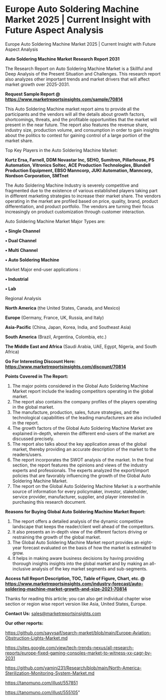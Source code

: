 # Europe Auto Soldering Machine Market 2025 | Current Insight with Future Aspect Analysis
Europe Auto Soldering Machine Market 2025 | Current Insight with Future Aspect Analysis

<strong>Auto Soldering Machine Market Research Report 2031</strong>

The Research Report on Auto Soldering Machine Market is a Skillful and Deep Analysis of the Present Situation and Challenges. This research report also analyzes other important trends and market drivers that will affect market growth over 2025-2031.

<strong>Request Sample Report @ <a href=https://www.marketreportsinsights.com/sample/70814>https://www.marketreportsinsights.com/sample/70814</a></strong>

This Auto Soldering Machine market report aims to provide all the participants and the vendors will all the details about growth factors, shortcomings, threats, and the profitable opportunities that the market will present in the near future. The report also features the revenue share, industry size, production volume, and consumption in order to gain insights about the politics to contest for gaining control of a large portion of the market share.

Top Key Players in the Auto Soldering Machine Market:

<strong>Kurtz Ersa, Farnell, DDM Novastar Inc, SEHO, Sumitron, Pillarhouse, PS Automation, Vitronics Soltec, ACE Production Technologies, Blundell Production Equipment, EBSO Manncorp, JUKI Automation, Manncorp, Nordson Corporation, SMTnet</strong>

The Auto Soldering Machine Industry is severely competitive and fragmented due to the existence of various established players taking part in different marketing strategies to increase their market share. The vendors operating in the market are profiled based on price, quality, brand, product differentiation, and product portfolio. The vendors are turning their focus increasingly on product customization through customer interaction.

Auto Soldering Machine Market Major Types are:

<strong>• Single Channel

• Dual Channel

• Multi Channel

• Auto Soldering Machine</strong>

Market Major end-user applications :

<strong>• Industrial

• Lab</strong>

Regional Analysis

</u><strong><b>North America</b></strong> (the United States, Canada, and Mexico)

<strong><b>Europe </b></strong>(Germany, France, UK, Russia, and Italy)

<strong><b>Asia-Pacific</b></strong> (China, Japan, Korea, India, and Southeast Asia)

<strong><b>South America</b></strong> (Brazil, Argentina, Colombia, etc.)

<strong><b>The Middle East and Africa</b></strong> (Saudi Arabia, UAE, Egypt, Nigeria, and South Africa)

<strong>Go For Interesting Discount Here: <a href=https://www.marketreportsinsights.com/discount/70814>https://www.marketreportsinsights.com/discount/70814</a></strong>

<strong>Points Covered in The Report:</strong>
<ol>
  <li>The major points considered in the Global Auto Soldering Machine Market report include the leading competitors operating in the global market.</li>
  <li>The report also contains the company profiles of the players operating in the global market.</li>
  <li>The manufacture, production, sales, future strategies, and the technological capabilities of the leading manufacturers are also included in the report.</li>
  <li>The growth factors of the Global Auto Soldering Machine Market are explained in-depth, wherein the different end-users of the market are discussed precisely.</li>
  <li>The report also talks about the key application areas of the global market, thereby providing an accurate description of the market to the readers/users.</li>
  <li>The report incorporates the SWOT analysis of the market. In the final section, the report features the opinions and views of the industry experts and professionals. The experts analyzed the export/import policies that are favorably influencing the growth of the Global Auto Soldering Machine Market.</li>
  <li>The report on the Global Auto Soldering Machine Market is a worthwhile source of information for every policymaker, investor, stakeholder, service provider, manufacturer, supplier, and player interested in purchasing this research document.</li>
</ol>
<strong>Reasons for Buying Global Auto Soldering Machine Market Report:</strong>

<ol>
  <li>The report offers a detailed analysis of the dynamic competitive landscape that keeps the reader/client well ahead of the competitors.</li>
  <li>It also presents an in-depth view of the different factors driving or restraining the growth of the global market.</li>
  <li>The Global Auto Soldering Machine Market report provides an eight-year forecast evaluated on the basis of how the market is estimated to grow.</li>
  <li>It helps in making aware business decisions by having providing thorough insights insights into the global market and by making an all-inclusive analysis of the key market segments and sub-segments.</li>
</ol>
<strong>Access full Report Description, TOC, Table of Figure, Chart, etc. @ <a href=https://www.marketreportsinsights.com/industry-forecast/auto-soldering-machine-market-growth-and-size-2021-70814>https://www.marketreportsinsights.com/industry-forecast/auto-soldering-machine-market-growth-and-size-2021-70814</a></strong>


Thanks for reading this article; you can also get individual chapter wise section or region wise report version like Asia, United States, Europe.

<strong>Contact Us:</strong>
sales@marketreportsinsights.com

<strong>Our other reports:</strong>

<a href=https://github.com/sayysaif/search-market/blob/main/Europe-Aviation-Obstruction-Lights-Market.md>https://github.com/sayysaif/search-market/blob/main/Europe-Aviation-Obstruction-Lights-Market.md</a>

<a href=https://sites.google.com/view/tech-trends-nexus/all-research-reports/europe-fixed-gaming-consoles-market-to-witness-xx-cagr-by-2031>https://sites.google.com/view/tech-trends-nexus/all-research-reports/europe-fixed-gaming-consoles-market-to-witness-xx-cagr-by-2031</a>

<a href=https://github.com/yamini231/Research/blob/main/North-America-Sterilization-Monitoring-System-Market.md>https://github.com/yamini231/Research/blob/main/North-America-Sterilization-Monitoring-System-Market.md</a>

<a href=https://tanomuno.com/illust/557851>https://tanomuno.com/illust/557851</a>

<a href=https://tanomuno.com/illust/555105>https://tanomuno.com/illust/555105</a>"
